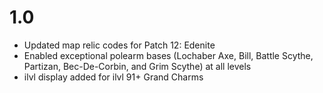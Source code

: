 1.0
===
* Updated map relic codes for Patch 12: Edenite
* Enabled exceptional polearm bases (Lochaber Axe, Bill, Battle Scythe, Partizan, Bec-De-Corbin, and Grim Scythe) at all levels
* ilvl display added for ilvl 91+ Grand Charms
